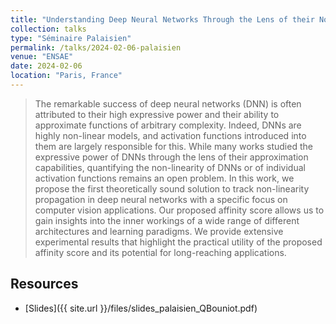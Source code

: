 ```yaml
---
title: "Understanding Deep Neural Networks Through the Lens of their Non-Linearity"
collection: talks
type: "Séminaire Palaisien"
permalink: /talks/2024-02-06-palaisien
venue: "ENSAE"
date: 2024-02-06
location: "Paris, France"
---
```


> The remarkable success of deep neural networks (DNN) is often attributed to their high expressive power and their ability to approximate functions of arbitrary complexity. Indeed, DNNs are highly non-linear models, and activation functions introduced into them are largely responsible for this. While many works studied the expressive power of DNNs through the lens of their approximation capabilities, quantifying the non-linearity of DNNs or of individual activation functions remains an open problem. In this work, we propose the first theoretically sound solution to track non-linearity propagation in deep neural networks with a specific focus on computer vision applications. Our proposed affinity score allows us to gain insights into the inner workings of a wide range of different architectures and learning paradigms. We provide extensive experimental results that highlight the practical utility of the proposed affinity score and its potential for long-reaching applications.

## Resources

- [Slides]({{ site.url }}/files/slides_palaisien_QBouniot.pdf)